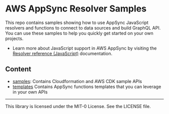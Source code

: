 # AWS AppSync Resolver Samples

This repo contains samples showing how to use AppSync JavaScript resolvers and functions to connect to data sources and build GraphQL API. You can use these samples to help you quickly get started on your own projects.

- Learn more about JavaScript support in AWS AppSync by visiting the [Resolver reference (JavaScript)](https://docs.aws.amazon.com/appsync/latest/devguide/resolver-reference-js-version.html) documentation.

## Content

- [samples](./samples/): Contains Cloudformation and AWS CDK sample APIs
- [templates](./templates/) Contains AppSync functions templates that you can leverage in your own APIs

----
This library is licensed under the MIT-0 License. See the LICENSE file.
